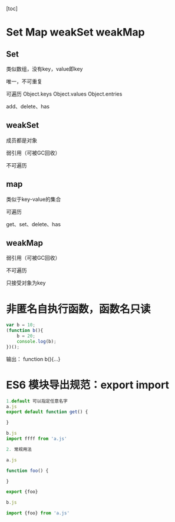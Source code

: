 [toc]

# Set  Map  weakSet  weakMap


## Set

类似数组，没有key，value即key

唯一，不可重复

可遍历 Object.keys Object.values Object.entries

add、delete、has

## weakSet

成员都是对象

弱引用（可被GC回收）

不可遍历

## map

类似于key-value的集合

可遍历

get、set、delete、has


## weakMap

弱引用（可被GC回收）

不可遍历

只接受对象为key


# 非匿名自执行函数，函数名只读
```js
var b = 10;
(function b(){
    b = 20;
    console.log(b);
})();
```

输出： function b(){...}


# ES6 模块导出规范：export import

```js
1.default 可以指定任意名字
a.js
export default function get() {

}

b.js
import ffff from 'a.js'

2. 常规用法

a.js

function foo() {

}

export {foo}

b.js

import {foo} from 'a.js'

```
